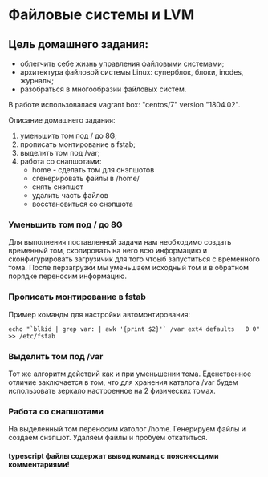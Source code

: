 # Файловые системы и LVM

## Цель домашнего задания:
 - облегчить себе жизнь управления файловыми системами;
 - архитектура файловой системы Linux: суперблок, блоки, inodes, журналы;
 - разобраться в многообразии файловых систем.

В работе использовалася vagrant box: "centos/7" version "1804.02".

Описание домашнего задания:
1) уменьшить том под / до 8G;
2) прописать монтирование в fstab;
3) выделить том под /var;
4) работа со снапшотами:
    - home - сделать том для снэпшотов
    - сгенерировать файлы в /home/
    - снять снэпшот
    - удалить часть файлов
    - восстановиться со снэпшота

### Уменьшить том под / до 8G
Для выполнения поставленной задачи нам необходимо создать временный том, скопировать на него всю информацию и сконфигурировать загрузичик для того чтоыб запуститься с временного тома. После перзагрузки мы уменьшаем исходный том и в обратном порядке переносим информацию.
### Прописать монтирование в fstab
Пример команды для настройки автомонтирования:

```echo "`blkid | grep var: | awk '{print $2}'` /var ext4 defaults  
 0 0" >> /etc/fstab```
### Выделить том под /var
Тот же алгоритм действий как и при уменьшении тома. Еденственное отличие заключается в том, что для хранения каталога /var будем использовать зеркало настроенное на 2 физических томах.
### Работа со снапшотами
На выделенный том переносим католог /home. Генерируем файлы и создаем снэпшот. Удаляем файлы и пробуем откатиться.

#### typescript файлы содержат вывод команд с поясняющими комментариями!
